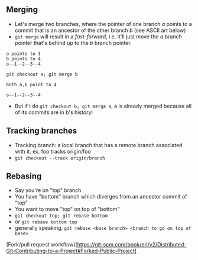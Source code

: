 ## Merging
 - Let's merge two branches, where the pointer of one branch *a* points to a commit that is an ancestor of the other branch *b* (see ASCII art below)
 - `git merge` will result in a *fast-forward*, i.e. it'll just move the *a* branch pointer that's behind up to the *b* branch pointer.
 
```
a points to 1
b points to 4
o--1--2--3--4

git checkout a; git merge b

both a,b point to 4

o--1--2--3--4
```
 - But if I do `git checkout b; git merge a`, a is already merged because all of its commits are in b's history!

## Tracking branches
 - Tracking branch: a local branch that has a remote branch associated with it. ex. foo tracks origin/foo
 - `git checkout --track origin/branch`

## Rebasing
 - Say you're on "top" branch
 - You have "bottom" branch which diverges from an ancestor commit of "top"
 - You want to move "top" on top of "bottom"
 - `git checkout top; git rebase bottom`
 - or `git rebase bottom top`
 - generally speaking, `git rebase <base branch> <branch to go on top of base>`
 
 (Fork/pull request workflow)[https://git-scm.com/book/en/v2/Distributed-Git-Contributing-to-a-Project#Forked-Public-Project]
